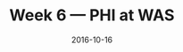 ---
layout: game
title: Week 6 — PHI at WAS
season: 2016
game_id: 2016_06_PHI_WAS
week: 6
date: 2016-10-16
home_team: WAS
away_team: PHI
final_home: 27
final_away: 20
pbp_url: /assets/data/pbp/2016/2016_06_PHI_WAS.csv.gz
---